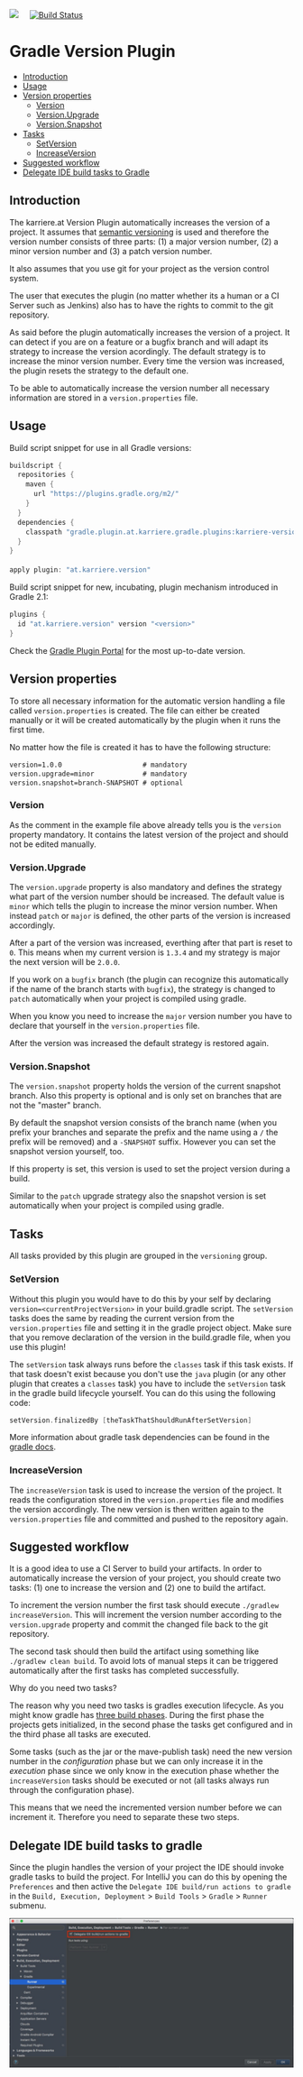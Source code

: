 <a href="https://www.karriere.at/" target="_blank"><img width="200" src="http://www.karriere.at/images/layout/katlogo.svg"></a>
<span>&nbsp;&nbsp;&nbsp;</span>
[![Build Status](https://travis-ci.org/karriereat/gradle-version-plugin.svg?branch=master)](https://travis-ci.org/karriereat/gradle-version-plugin)

# Gradle Version Plugin

* [Introduction](#introduction)
* [Usage](#usage)
* [Version properties](#version-properties)
	* [Version](#version)
	* [Version.Upgrade](#versionupgrade)
	* [Version.Snapshot](#versionsnapshot)
* [Tasks](#tasks)
	* [SetVersion](#setversion)
	* [IncreaseVersion](#increaseversion)
* [Suggested workflow](#suggested-workflow)
* [Delegate IDE build tasks to Gradle](#delegate-ide-build-tasks-to-gradle)

## Introduction
The karriere.at Version Plugin automatically increases the version of a project. It assumes that [semantic versioning](http://semver.org/) is used and therefore the version number consists of three parts: (1) a major version number, (2) a minor version number and (3) a patch version number. 

It also assumes that you use git for your project as the version control system. 

The user that executes the plugin (no matter whether its a human or a CI Server such as Jenkins) also has to have the rights to commit to the git repository. 

As said before the plugin automatically increases the version of a project. It can detect if you are on a feature or a bugfix branch and will adapt its strategy to increase the version acordingly. The default strategy is to increase the minor version number. Every time the version was increased, the plugin resets the strategy to the default one.

To be able to automatically increase the version number all necessary information are stored in a `version.properties` file.

## Usage
Build script snippet for use in all Gradle versions:

```groovy
buildscript {
  repositories {
    maven {
      url "https://plugins.gradle.org/m2/"
    }
  }
  dependencies {
    classpath "gradle.plugin.at.karriere.gradle.plugins:karriere-version:<version>"
  }
}

apply plugin: "at.karriere.version"
```

Build script snippet for new, incubating, plugin mechanism introduced in Gradle 2.1:

```groovy
plugins {
  id "at.karriere.version" version "<version>"
}
```

Check the [Gradle Plugin Portal](https://plugins.gradle.org/plugin/at.karriere.version) for the most up-to-date version.

## Version properties
To store all necessary information for the automatic version handling a file called `version.properties` is created. The file can either be created manually or it will be created automatically by the plugin when it runs the first time.

No matter how the file is created it has to have the following structure:

```properties
version=1.0.0                    # mandatory
version.upgrade=minor            # mandatory
version.snapshot=branch-SNAPSHOT # optional
```

### Version
As the comment in the example file above already tells you is the `version` property mandatory. It contains the latest version of the project and should not be edited manually.

### Version.Upgrade
The `version.upgrade` property is also mandatory and defines the strategy what part of the version number should be increased. The default value is `minor` which tells the plugin to increase the minor version number. When instead `patch` or `major` is defined, the other parts of the version is increased accordingly. 

After a part of the version was increased, everthing after that part is reset to `0`. This means when my current version is `1.3.4` and my strategy is major the next version will be `2.0.0`.
  
If you work on a `bugfix` branch (the plugin can recognize this automatically if the name of the branch starts with `bugfix`), the strategy is changed to `patch` automatically when your project is compiled using gradle.

When you know you need to increase the `major` version number you have to declare that yourself in the `version.properties` file.

After the version was increased the default strategy is restored again.

### Version.Snapshot
The `version.snapshot` property holds the version of the current snapshot branch. Also this property is optional and is only set on branches that are not the "master" branch. 

By default the snapshot version consists of the branch name (when you prefix your branches and separate the prefix and the name using a `/` the prefix will be removed) and a `-SNAPSHOT` suffix. However you can set the snapshot version yourself, too. 

If this property is set, this version is used to set the project version during a build.

Similar to the `patch` upgrade strategy also the snapshot version is set automatically when your project is compiled using gradle.


## Tasks
All tasks provided by this plugin are grouped in the `versioning` group.

### SetVersion
Without this plugin you would have to do this by your self by declaring `version=<currentProjectVersion>` in your build.gradle script. The `setVersion` tasks does the same by reading the current version from the `version.properties` file and setting it in the gradle project object. Make sure that you remove declaration of the version in the build.gradle file, when you use this plugin!

The `setVersion` task always runs before the `classes` task if this task exists. If that task doesn't exist because you don't use the `java` plugin (or any other plugin that creates a `classes` task) you have to include the `setVersion` task in the gradle build lifecycle yourself. You can do this using the following code:

```groovy
setVersion.finalizedBy [theTaskThatShouldRunAfterSetVersion]
```

More information about gradle task dependencies can be found in the [gradle docs](https://docs.gradle.org/current/userguide/tutorial_using_tasks.html#sec:task_dependencies).

### IncreaseVersion
The `increaseVersion` task is used to increase the version of the project. It reads the configuration stored in the `version.properties` file and modifies the version accordingly. The new version is then written again to the `version.properties` file and committed and pushed to the repository again.

## Suggested workflow
It is a good idea to use a CI Server to build your artifacts. In order to automatically increase the version of your project, you should create two tasks: (1) one to increase the version and (2) one to build the artifact. 

To increment the version number the first task should execute `./gradlew increaseVersion`. This will increment the version number according to the `version.upgrade` property and commit the changed file back to the git repository.

The second task should then build the artifact using something like `./gradlew clean build`. To avoid lots of manual steps it can be triggered automatically after the first tasks has completed successfully. 

Why do you need two tasks?

The reason why you need two tasks is gradles execution lifecycle. As you might know gradle has [three build phases](https://docs.gradle.org/current/userguide/build_lifecycle.html#sec:build_phases). During the first phase the projects gets initialized, in the second phase the tasks get configured and in the third phase all tasks are executed.

Some tasks (such as the jar or the mave-publish task) need the new version number in the _configuration_ phase but we can only increase it in the _execution_ phase since we only know in the execution phase whether the `increaseVersion` tasks should be executed or not (all tasks always run through the configuration phase).

This means that we need the incremented version number before we can increment it. Therefore you need to separate these two steps.

## Delegate IDE build tasks to gradle
Since the plugin handles the version of your project the IDE should invoke gradle tasks to build the project. For IntelliJ you can do this by opening the `Preferences` and then active the `Delegate IDE build/run actions to gradle` in the `Build, Execution, Deployment` > `Build Tools` > `Gradle` > `Runner` submenu.
 
![](assets/intellij-settings.jpg)

